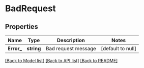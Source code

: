 # BadRequest

## Properties
Name | Type | Description | Notes
------------ | ------------- | ------------- | -------------
**Error_** | **string** | Bad request message | [default to null]

[[Back to Model list]](../README.md#documentation-for-models) [[Back to API list]](../README.md#documentation-for-api-endpoints) [[Back to README]](../README.md)


